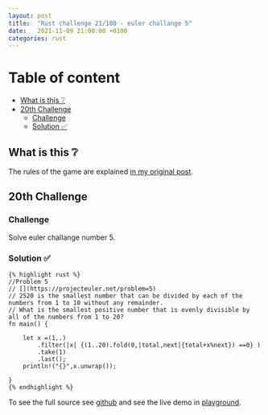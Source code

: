 ```yaml
---
layout: post
title:  "Rust challenge 21/100 - euler challange 5"
date:   2021-11-09 21:00:00 +0100
categories: rust
---
```


#  Table of content
<!-- MarkdownTOC autolink="true" -->

- [What is this :grey_question:](#what-is-this-grey_question)
- [20th Challenge](#20th-challenge)
	- [Challenge](#challenge)
	- [Solution :white_check_mark:](#solution-white_check_mark)

<!-- /MarkdownTOC -->

## What is this :grey_question: 

The rules of the game are explained [in my original post](https://maebli.github.io/rust/2021/10/18/100rust.html). 

## 20th Challenge
### Challenge

Solve euler challange number 5.

### Solution :white_check_mark:

	{% highlight rust %}
	//Problem 5
	// [](https://projecteuler.net/problem=5)
	// 2520 is the smallest number that can be divided by each of the numbers from 1 to 10 without any remainder.
	// What is the smallest positive number that is evenly divisible by all of the numbers from 1 to 20?
	fn main() {
	    
	    let x =(1..)
	        .filter(|x| {(1..20).fold(0,|total,next|{total+x%next}) ==0} )
	        .take(1)
	        .last();
	    println!("{}",x.unwrap());

	}
	{% endhighlight %}


To see the full source see [github](https://github.com/maebli/100rustsnippets/tree/master/euler-5) and see the live demo in [playground](https://play.rust-lang.org/?version=stable&edition=2018&gist=b2d2a90fee395282ad70412ea7cd2a54). 
